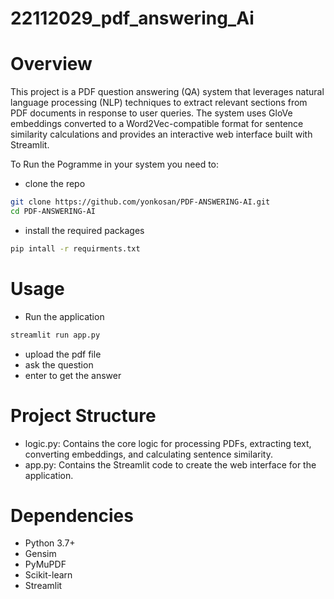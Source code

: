 # 22112029_pdf_answering_Ai

# Overview
This project is a PDF question answering (QA) system that leverages natural language processing (NLP) techniques to extract relevant sections from PDF documents in response to user queries. The system uses GloVe embeddings converted to a Word2Vec-compatible format for sentence similarity calculations and provides an interactive web interface built with Streamlit.

To Run the Pogramme in your system you need to: 
- clone the repo 
```bash
git clone https://github.com/yonkosan/PDF-ANSWERING-AI.git
cd PDF-ANSWERING-AI
```
- install the required packages
```bash
pip intall -r requirments.txt
```
# Usage
- Run the application
```bash
streamlit run app.py
```
- upload the pdf file 
- ask the question
- enter to get the answer

# Project Structure
- logic.py: Contains the core logic for processing PDFs, extracting text, converting embeddings, and calculating sentence similarity.
- app.py: Contains the Streamlit code to create the web interface for the application.
  
    
# Dependencies
* Python 3.7+
* Gensim
* PyMuPDF
* Scikit-learn
* Streamlit
